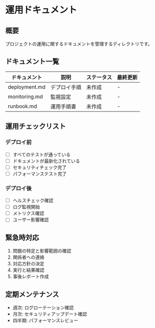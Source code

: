 # 運用ドキュメント

## 概要
プロジェクトの運用に関するドキュメントを管理するディレクトリです。

## ドキュメント一覧

| ドキュメント | 説明 | ステータス | 最終更新 |
|------------|------|-----------|---------|
| deployment.md | デプロイ手順 | 未作成 | - |
| monitoring.md | 監視設定 | 未作成 | - |
| runbook.md | 運用手順書 | 未作成 | - |

## 運用チェックリスト

### デプロイ前
- [ ] すべてのテストが通っている
- [ ] ドキュメントが最新化されている
- [ ] セキュリティチェック完了
- [ ] パフォーマンステスト完了

### デプロイ後
- [ ] ヘルスチェック確認
- [ ] ログ監視開始
- [ ] メトリクス確認
- [ ] ユーザー影響確認

## 緊急時対応
1. 問題の特定と影響範囲の確認
2. 関係者への連絡
3. 対応方針の決定
4. 実行と結果確認
5. 事後レポート作成

## 定期メンテナンス
- 週次: ログローテーション確認
- 月次: セキュリティアップデート確認
- 四半期: パフォーマンスレビュー